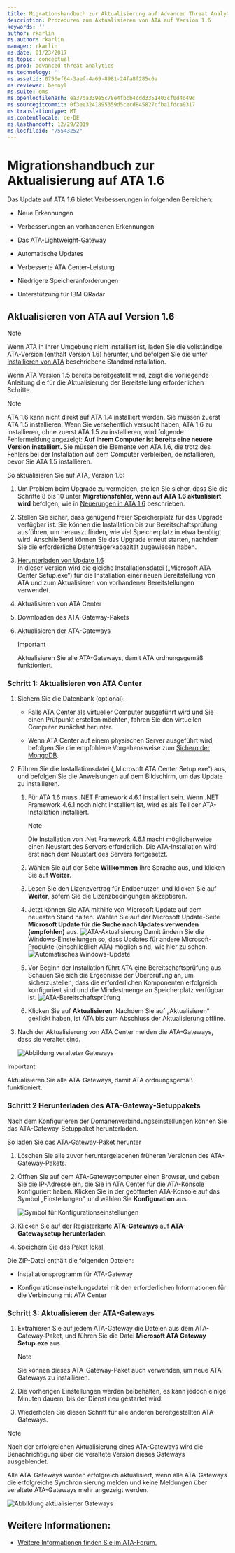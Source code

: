 ```yaml
---
title: Migrationshandbuch zur Aktualisierung auf Advanced Threat Analytics 1.6 | Microsoft-Dokumentation
description: Prozeduren zum Aktualisieren von ATA auf Version 1.6
keywords: ''
author: rkarlin
ms.author: rkarlin
manager: rkarlin
ms.date: 01/23/2017
ms.topic: conceptual
ms.prod: advanced-threat-analytics
ms.technology: ''
ms.assetid: 0756ef64-3aef-4a69-8981-24fa8f285c6a
ms.reviewer: bennyl
ms.suite: ems
ms.openlocfilehash: ea37da339e5c78e4fbcb4cdd3351403cf0d4d49c
ms.sourcegitcommit: 0f3ee3241895359d5cecd845827cfba1fdca9317
ms.translationtype: MT
ms.contentlocale: de-DE
ms.lasthandoff: 12/29/2019
ms.locfileid: "75543252"
---
```

# <a name="ata-update-to-16-migration-guide"></a>Migrationshandbuch zur Aktualisierung auf ATA 1.6
Das Update auf ATA 1.6 bietet Verbesserungen in folgenden Bereichen:

-   Neue Erkennungen

-   Verbesserungen an vorhandenen Erkennungen

-   Das ATA-Lightweight-Gateway

-   Automatische Updates

-   Verbesserte ATA Center-Leistung

-   Niedrigere Speicheranforderungen

-   Unterstützung für IBM QRadar

## <a name="updating-ata-to-version-16"></a>Aktualisieren von ATA auf Version 1.6
> [!NOTE] 
> Wenn ATA in Ihrer Umgebung nicht installiert ist, laden Sie die vollständige ATA-Version (enthält Version 1.6) herunter, und befolgen Sie die unter [Installieren von ATA](install-ata-step1.md) beschriebene Standardinstallation.

Wenn ATA Version 1.5 bereits bereitgestellt wird, zeigt die vorliegende Anleitung die für die Aktualisierung der Bereitstellung erforderlichen Schritte.

> [!NOTE] 
> ATA 1.6 kann nicht direkt auf ATA 1.4 installiert werden. Sie müssen zuerst ATA 1.5 installieren. Wenn Sie versehentlich versucht haben, ATA 1.6 zu installieren, ohne zuerst ATA 1.5 zu installieren, wird folgende Fehlermeldung angezeigt: **Auf Ihrem Computer ist bereits eine neuere Version installiert.** Sie müssen die Elemente von ATA 1.6, die trotz des Fehlers bei der Installation auf dem Computer verbleiben, deinstallieren, bevor Sie ATA 1.5 installieren.

So aktualisieren Sie auf ATA, Version 1.6:

1. Um Problem beim Upgrade zu vermeiden, stellen Sie sicher, dass Sie die Schritte 8 bis 10 unter **Migrationsfehler, wenn auf ATA 1.6 aktualisiert wird** befolgen, wie in [Neuerungen in ATA 1.6](whats-new-version-1.6.md) beschrieben.
2. Stellen Sie sicher, dass genügend freier Speicherplatz für das Upgrade verfügbar ist. Sie können die Installation bis zur Bereitschaftsprüfung ausführen, um herauszufinden, wie viel Speicherplatz in etwa benötigt wird. Anschließend können Sie das Upgrade erneut starten, nachdem Sie die erforderliche Datenträgerkapazität zugewiesen haben.
1.  [Herunterladen von Update 1.6](https://www.microsoft.com/evalcenter/evaluate-microsoft-advanced-threat-analytics)<br>
In dieser Version wird die gleiche Installationsdatei („Microsoft ATA Center Setup.exe“) für die Installation einer neuen Bereitstellung von ATA und zum Aktualisieren von vorhandener Bereitstellungen verwendet.

2.  Aktualisieren von ATA Center

3.  Downloaden des ATA-Gateway-Pakets

4.  Aktualisieren der ATA-Gateways

    > [!IMPORTANT]
    > Aktualisieren Sie alle ATA-Gateways, damit ATA ordnungsgemäß funktioniert.

### <a name="step-1-update-the-ata-center"></a>Schritt 1: Aktualisieren von ATA Center

1.  Sichern Sie die Datenbank (optional):

    -   Falls ATA Center als virtueller Computer ausgeführt wird und Sie einen Prüfpunkt erstellen möchten, fahren Sie den virtuellen Computer zunächst herunter.

    -   Wenn ATA Center auf einem physischen Server ausgeführt wird, befolgen Sie die empfohlene Vorgehensweise zum [Sichern der MongoDB](https://docs.mongodb.org/manual/core/backups/).

2.  Führen Sie die Installationsdatei („Microsoft ATA Center Setup.exe“) aus, und befolgen Sie die Anweisungen auf dem Bildschirm, um das Update zu installieren.

    1.  Für ATA 1.6 muss .NET Framework 4.6.1 installiert sein. Wenn .NET Framework 4.6.1 noch nicht installiert ist, wird es als Teil der ATA-Installation installiert.
    
        > [!NOTE] 
        > Die Installation von .Net Framework 4.6.1 macht möglicherweise einen Neustart des Servers erforderlich. Die ATA-Installation wird erst nach dem Neustart des Servers fortgesetzt.
    
    2.  Wählen Sie auf der Seite **Willkommen** Ihre Sprache aus, und klicken Sie auf **Weiter**.

    3.  Lesen Sie den Lizenzvertrag für Endbenutzer, und klicken Sie auf **Weiter**, sofern Sie die Lizenzbedingungen akzeptieren.

    4.  Jetzt können Sie ATA mithilfe von Microsoft Update auf dem neuesten Stand halten.  Wählen Sie auf der Microsoft Update-Seite **Microsoft Update für die Suche nach Updates verwenden (empfohlen)** aus.
    ![ATA-Aktualisierung](media/ata_ms_update.png) Damit ändern Sie die Windows-Einstellungen so, dass Updates für andere Microsoft-Produkte (einschließlich ATA) möglich sind, wie hier zu sehen. 
     ![Automatisches Windows-Update](media/ata_installupdatesautomatically.png)

    5.  Vor Beginn der Installation führt ATA eine Bereitschaftsprüfung aus. Schauen Sie sich die Ergebnisse der Überprüfung an, um sicherzustellen, dass die erforderlichen Komponenten erfolgreich konfiguriert sind und die Mindestmenge an Speicherplatz verfügbar ist. 
    ![ATA-Bereitschaftsprüfung](media/ata_install_readinesschecks.png)

    6.  Klicken Sie auf **Aktualisieren**. Nachdem Sie auf „Aktualisieren“ geklickt haben, ist ATA bis zum Abschluss der Aktualisierung offline.

3.  Nach der Aktualisierung von ATA Center melden die ATA-Gateways, dass sie veraltet sind.

    ![Abbildung veralteter Gateways](media/ATA-center-outdated.png)

> [!IMPORTANT] 
> Aktualisieren Sie alle ATA-Gateways, damit ATA ordnungsgemäß funktioniert.

### <a name="step-2-download-the-ata-gateway-setup-package"></a>Schritt 2 Herunterladen des ATA-Gateway-Setuppakets
Nach dem Konfigurieren der Domänenverbindungseinstellungen können Sie das ATA-Gateway-Setuppaket herunterladen.

So laden Sie das ATA-Gateway-Paket herunter

1.  Löschen Sie alle zuvor heruntergeladenen früheren Versionen des ATA-Gateway-Pakets.

2.  Öffnen Sie auf dem ATA-Gatewaycomputer einen Browser, und geben Sie die IP-Adresse ein, die Sie in ATA Center für die ATA-Konsole konfiguriert haben. Klicken Sie in der geöffneten ATA-Konsole auf das Symbol „Einstellungen“, und wählen Sie **Konfiguration** aus.

    ![Symbol für Konfigurationseinstellungen](media/ATA-config-icon.png)

3.  Klicken Sie auf der Registerkarte **ATA-Gateways** auf **ATA-Gatewaysetup herunterladen**.

4.  Speichern Sie das Paket lokal.

Die ZIP-Datei enthält die folgenden Dateien:

-   Installationsprogramm für ATA-Gateway

-   Konfigurationseinstellungsdatei mit den erforderlichen Informationen für die Verbindung mit ATA Center

### <a name="step-3-update-the-ata-gateways"></a>Schritt 3: Aktualisieren der ATA-Gateways

1.  Extrahieren Sie auf jedem ATA-Gateway die Dateien aus dem ATA-Gateway-Paket, und führen Sie die Datei **Microsoft ATA Gateway Setup.exe** aus.

    > [!NOTE] 
    > Sie können dieses ATA-Gateway-Paket auch verwenden, um neue ATA-Gateways zu installieren.

2.  Die vorherigen Einstellungen werden beibehalten, es kann jedoch einige Minuten dauern, bis der Dienst neu gestartet wird.

3.  Wiederholen Sie diesen Schritt für alle anderen bereitgestellten ATA-Gateways.

> [!NOTE] 
> Nach der erfolgreichen Aktualisierung eines ATA-Gateways wird die Benachrichtigung über die veraltete Version dieses Gateways ausgeblendet.

Alle ATA-Gateways wurden erfolgreich aktualisiert, wenn alle ATA-Gateways die erfolgreiche Synchronisierung melden und keine Meldungen über veraltete ATA-Gateways mehr angezeigt werden.

![Abbildung aktualisierter Gateways](media/ATA-gw-updated.png)


## <a name="see-also"></a>Weitere Informationen:

- [Weitere Informationen finden Sie im ATA-Forum.](https://social.technet.microsoft.com/Forums/security/home?forum=mata)
